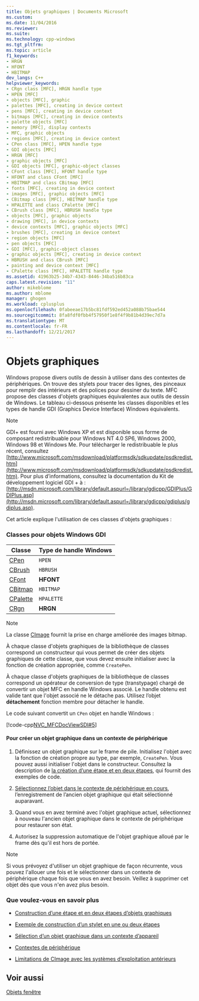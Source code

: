 ```yaml
---
title: Objets graphiques | Documents Microsoft
ms.custom: 
ms.date: 11/04/2016
ms.reviewer: 
ms.suite: 
ms.technology: cpp-windows
ms.tgt_pltfrm: 
ms.topic: article
f1_keywords:
- HRGN
- HFONT
- HBITMAP
dev_langs: C++
helpviewer_keywords:
- CRgn class [MFC], HRGN handle type
- HPEN [MFC]
- objects [MFC], graphic
- palettes [MFC], creating in device context
- pens [MFC], creating in device context
- bitmaps [MFC], creating in device contexts
- palette objects [MFC]
- memory [MFC], display contexts
- MFC, graphic objects
- regions [MFC], creating in device context
- CPen class [MFC], HPEN handle type
- GDI objects [MFC]
- HRGN [MFC]
- graphic objects [MFC]
- GDI objects [MFC], graphic-object classes
- CFont class [MFC], HFONT handle type
- HFONT and class CFont [MFC]
- HBITMAP and class CBitmap [MFC]
- fonts [MFC], creating in device context
- images [MFC], graphic objects [MFC]
- CBitmap class [MFC], HBITMAP handle type
- HPALETTE and class CPalette [MFC]
- CBrush class [MFC], HBRUSH handle type
- objects [MFC], graphic objects
- drawing [MFC], in device contexts
- device contexts [MFC], graphic objects [MFC]
- brushes [MFC], creating in device context
- region objects [MFC]
- pen objects [MFC]
- GDI [MFC], graphic-object classes
- graphic objects [MFC], creating in device context
- HBRUSH and class CBrush [MFC]
- painting and device context [MFC]
- CPalette class [MFC], HPALETTE handle type
ms.assetid: 41963b25-34b7-4343-8446-34ba516b83ca
caps.latest.revision: "11"
author: mikeblome
ms.author: mblome
manager: ghogen
ms.workload: cplusplus
ms.openlocfilehash: 0fabeeae17b5bc81fdf592ed452a088b75bae544
ms.sourcegitcommit: 8fa8fdf0fbb4f57950f1e8f4f9b81b4d39ec7d7a
ms.translationtype: MT
ms.contentlocale: fr-FR
ms.lasthandoff: 12/21/2017
---
```

# <a name="graphic-objects"></a>Objets graphiques
Windows propose divers outils de dessin à utiliser dans des contextes de périphériques. On trouve des stylets pour tracer des lignes, des pinceaux pour remplir des intérieurs et des polices pour dessiner du texte. MFC propose des classes d'objets graphiques équivalentes aux outils de dessin de Windows. Le tableau ci-dessous présente les classes disponibles et les types de handle GDI (Graphics Device Interface) Windows équivalents.  
  
> [!NOTE]
>  GDI+ est fourni avec Windows XP et est disponible sous forme de composant redistribuable pour Windows NT 4.0 SP6, Windows 2000, Windows 98 et Windows Me. Pour télécharger le redistribuable le plus récent, consultez [http://www.microsoft.com/msdownload/platformsdk/sdkupdate/psdkredist.htm](http://www.microsoft.com/msdownload/platformsdk/sdkupdate/psdkredist.htm). Pour plus d’informations, consultez la documentation du Kit de développement logiciel GDI + à : [http://msdn.microsoft.com/library/default.aspurl=/library/gdicpp/GDIPlus/GDIPlus.asp](http://msdn.microsoft.com/library/default.aspurl=/library/gdicpp/gdiplus/gdiplus.asp).  
  
 Cet article explique l'utilisation de ces classes d'objets graphiques :  
  
### <a name="classes-for-windows-gdi-objects"></a>Classes pour objets Windows GDI  
  
|Classe|Type de handle Windows|  
|-----------|-------------------------|  
|[CPen](../mfc/reference/cpen-class.md)|`HPEN`|  
|[CBrush](../mfc/reference/cbrush-class.md)|`HBRUSH`|  
|[CFont](../mfc/reference/cfont-class.md)|**HFONT**|  
|[CBitmap](../mfc/reference/cbitmap-class.md)|`HBITMAP`|  
|[CPalette](../mfc/reference/cpalette-class.md)|`HPALETTE`|  
|[CRgn](../mfc/reference/crgn-class.md)|**HRGN**|  
  
> [!NOTE]
>  La classe [CImage](../atl-mfc-shared/reference/cimage-class.md) fournit la prise en charge améliorée des images bitmap.  
  
 À chaque classe d'objets graphiques de la bibliothèque de classes correspond un constructeur qui vous permet de créer des objets graphiques de cette classe, que vous devez ensuite initialiser avec la fonction de création appropriée, comme `CreatePen`.  
  
 À chaque classe d'objets graphiques de la bibliothèque de classes correspond un opérateur de conversion de type (transtypage) chargé de convertir un objet MFC en handle Windows associé. Le handle obtenu est valide tant que l'objet associé ne le détache pas. Utilisez l’objet **détachement** fonction membre pour détacher le handle.  
  
 Le code suivant convertit un `CPen` objet en handle Windows :  
  
 [!code-cpp[NVC_MFCDocViewSDI#5](../mfc/codesnippet/cpp/graphic-objects_1.cpp)]  
  
#### <a name="to-create-a-graphic-object-in-a-device-context"></a>Pour créer un objet graphique dans un contexte de périphérique  
  
1.  Définissez un objet graphique sur le frame de pile. Initialisez l'objet avec la fonction de création propre au type, par exemple, `CreatePen`. Vous pouvez aussi initialiser l'objet dans le constructeur. Consultez la description de [la création d’une étape et en deux étapes](../mfc/one-stage-and-two-stage-construction-of-objects.md), qui fournit des exemples de code.  
  
2.  [Sélectionnez l’objet dans le contexte de périphérique en cours](../mfc/selecting-a-graphic-object-into-a-device-context.md), l’enregistrement de l’ancien objet graphique qui était sélectionné auparavant.  
  
3.  Quand vous en avez terminé avec l'objet graphique actuel, sélectionnez à nouveau l'ancien objet graphique dans le contexte de périphérique pour restaurer son état.  
  
4.  Autorisez la suppression automatique de l'objet graphique alloué par le frame dès qu'il est hors de portée.  
  
> [!NOTE]
>  Si vous prévoyez d'utiliser un objet graphique de façon récurrente, vous pouvez l'allouer une fois et le sélectionner dans un contexte de périphérique chaque fois que vous en avez besoin. Veillez à supprimer cet objet dès que vous n'en avez plus besoin.  
  
### <a name="what-do-you-want-to-know-more-about"></a>Que voulez-vous en savoir plus  
  
-   [Construction d’une étape et en deux étapes d’objets graphiques](../mfc/one-stage-and-two-stage-construction-of-objects.md)  
  
-   [Exemple de construction d’un stylet en une ou deux étapes](../mfc/one-stage-and-two-stage-construction-of-objects.md)  
  
-   [Sélection d’un objet graphique dans un contexte d’appareil](../mfc/selecting-a-graphic-object-into-a-device-context.md)  
  
-   [Contextes de périphérique](../mfc/device-contexts.md)  
  
-   [Limitations de CImage avec les systèmes d’exploitation antérieurs](../mfc/cimage-limitations-with-earlier-operating-systems.md)  
  
## <a name="see-also"></a>Voir aussi  
 [Objets fenêtre](../mfc/window-objects.md)

